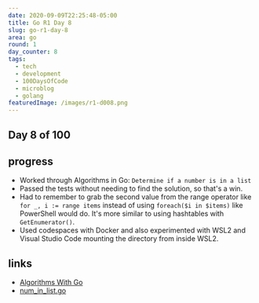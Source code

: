 ```yaml
---
date: 2020-09-09T22:25:48-05:00
title: Go R1 Day 8
slug: go-r1-day-8
area: go
round: 1
day_counter: 8
tags:
  - tech
  - development
  - 100DaysOfCode
  - microblog
  - golang
featuredImage: /images/r1-d008.png
---
```


## Day 8 of 100

## progress

- Worked through Algorithms in Go: `Determine if a number is in a list`
- Passed the tests without needing to find the solution, so that's a win.
- Had to remember to grab the second value from the range operator like `for _, i := range items` instead of using `foreach($i in $items)` like PowerShell would do. It's more similar to using hashtables with `GetEnumerator()`.
- Used codespaces with Docker and also experimented with WSL2 and Visual Studio Code mounting the directory from inside WSL2.

## links

- [Algorithms With Go](https://algorithmswithgo.com)
- [num_in_list.go](https://github.com/joncalhoun/algorithmswithgo.com/blob/master/module01/num_in_list.go)
